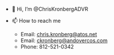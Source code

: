 - 👋 Hi, I’m @ChrisKronbergADVR

- 📫 How to reach me
  -  Email: chris.kronberg@atos.net
  -  Email: ckronberg@andovercos.com
  -  Phone: 812-521-0342

<!---
ChrisKronbergADVR/ChrisKronbergADVR is a ✨ special ✨ repository because its `README.md` (this file) appears on your GitHub profile.
You can click the Preview link to take a look at your changes.
--->
